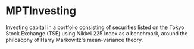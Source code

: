 # MPTInvesting
Investing capital in a portfolio consisting of securities listed on the Tokyo Stock Exchange (TSE) using Nikkei 225 Index as a benchmark, around the philosophy of Harry Markowitz's mean-variance theory.
